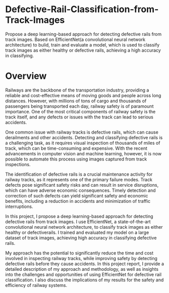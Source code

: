 # Defective-Rail-Classification-from-Track-Images
 Propose a deep learning-based approach for detecting defective rails from track images. Based on EfficientNet(a convolutional neural network architecture) to bulid, train and evaluate a model, which is used to classify track images as either healthy or defective rails, achieving a high accuracy in classifying.

# Overview
Railways are the backbone of the transportation industry, providing a reliable and cost-effective means of moving goods and people across long distances. However, with millions of tons of cargo and thousands of passengers being transported each day, railway safety is of paramount importance. One of the most critical components of railway safety is the track itself, and any defects or issues with the track can lead to serious accidents.

One common issue with railway tracks is defective rails, which can cause derailments and other accidents. Detecting and classifying defective rails is a challenging task, as it requires visual inspection of thousands of miles of track, which can be time-consuming and expensive. With the recent advancements in computer vision and machine learning, however, it is now possible to automate this process using images captured from track inspections.

The identification of defective rails is a crucial maintenance activity for railway tracks, as it represents one of the primary failure modes. Track defects pose significant safety risks and can result in service disruptions, which can have adverse economic consequences. Timely detection and correction of such defects can yield significant safety and economic benefits, including a reduction in accidents and minimization of traffic interruptions.

In this project, I propose a deep learning-based approach for detecting defective rails from track images. I use EfficientNet, a state-of-the-art convolutional neural network architecture, to classify track images as either healthy or defectiverails. I trained and evaluated my model on a large dataset of track images, achieving high accuracy in classifying defective rails.

My approach has the potential to significantly reduce the time and cost involved in inspecting railway tracks, while improving safety by detecting defective rails before they cause accidents. In this project report, I provide a detailed description of my approach and methodology, as well as insights into the challenges and opportunities of using EfficientNet for defective rail classification. I also discuss the implications of my results for the safety and efficiency of railway systems.


